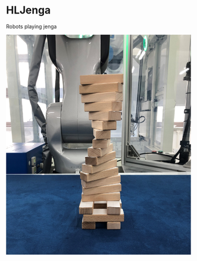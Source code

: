 # HLJenga
Robots playing jenga

<img src="https://github.com/TANGBEN7/HLJenga/blob/main/img/Melodic.JPG" alt="drawing" width="600"/>
